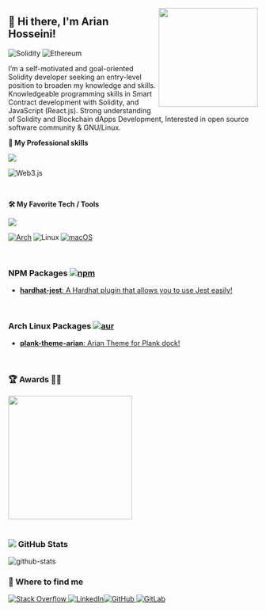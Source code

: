<img align="right"
    src="https://user-images.githubusercontent.com/5713670/87202985-820dcb80-c2b6-11ea-9f56-7ec461c497c3.gif"
    width='200"' />

## 👋 Hi there, I'm Arian Hosseini!

![Solidity](https://img.shields.io/badge/Solidity-%23363636.svg?style=for-the-badge&logo=solidity&logoColor=white)
 ![Ethereum](https://img.shields.io/badge/Ethereum-3C3C3D?style=for-the-badge&logo=Ethereum&logoColor=white)

<p>
I’m a self-motivated and goal-oriented Solidity developer seeking an entry-level position to broaden my knowledge and skills. Knowledgeable programming skills in Smart Contract development with Solidity, and JavaScript (React.js). Strong understanding of Solidity and Blockchain dApps Development, Interested in open source software community & GNU/Linux. 
</p>


<strong> 🔭 My Professional skills </strong>

<p>
    <a href="https://arianh.ir">
        <img src="https://skillicons.dev/icons?i=solidity,react,redux,ts,js,html,css" />
    </a>
</p>

![Web3.js](https://img.shields.io/badge/web3.js-F16822?style=for-the-badge&logo=web3.js&logoColor=white)


<br />

<strong> 🛠 My Favorite Tech / Tools </strong>

<p>
    <a href="https://arianhosseini.ir">
        <img src="https://skillicons.dev/icons?i=linux,bash,git,jest,vscode,vim,stackoverflow,github,figma,vite&theme=dark" />
    </a>
</p>

[![Arch](https://img.shields.io/badge/Arch%20Linux-1793D1?logo=arch-linux&logoColor=fff&style=for-the-badge)](https://arianhosseini.ir)
![Linux](https://img.shields.io/badge/Linux-FCC624?style=for-the-badge&logo=linux&logoColor=black)
[![macOS](https://img.shields.io/badge/mac%20os-000000?style=for-the-badge&logo=macos&logoColor=F0F0F0)](https://arianh.ir)

<br />

### NPM Packages [![npm](https://img.shields.io/badge/npm-CB3837?style=for-the-badge&logo=npm&logoColor=white)](https://npmjs.com/~arianhosseini)

<a href="https://npmjs.com/package/hardhat-jest" target="_blank">
    <ul><li><b>hardhat-jest</b>: A Hardhat plugin that allows you to use Jest easily!</li></ul>
</a>

<br />

### Arch Linux Packages [![aur](https://img.shields.io/aur/maintainer/plank-theme-arian-git?color=1793d1&label=AUR&logo=arch-linux&style=for-the-badge)](https://aur.archlinux.org/account/arianh)

<a href="https://aur.archlinux.org/packages/plank-theme-arian-git" target="_blank">
    <ul><li><b>plank-theme-arian</b>: Arian Theme for Plank dock!</li></ul>
</a>

<br />

### 🏆 Awards 💪🏻

<a href="https://www.gitpoap.io/p/0xdcd220c563aeb04af19709b481c170aa1b3df9e1">
<img src="https://www.gitpoap.io/_next/image?url=https%3A%2F%2Fassets.poap.xyz%2Fgitpoap3a-2023-hardhat-contributor-2022-logo-1671132237589.png&w=384&q=75"
width='250' />
</a>
    
<br />
<br />

<h3><img src="https://img.icons8.com/ios-glyphs/23/000000/github.png"/> GitHub Stats</h3>

![github-stats](https://github-profile-summary-cards.vercel.app/api/cards/profile-details?username=ryanhosseini)



<h3> 🤝 Where to find me </h3>


[![Stack Overflow](https://img.shields.io/badge/-Stackoverflow-FE7A16?style=for-the-badge&logo=stack-overflow&logoColor=white)
](https://stackoverflow.com/users/11641089/arian-hosseini)[![LinkedIn](https://img.shields.io/badge/linkedin-%230077B5.svg?style=for-the-badge&logo=linkedin&logoColor=white)](https://linkedin.com/in/arianhosseini)[![GitHub](https://img.shields.io/badge/github-%23121011.svg?style=for-the-badge&logo=github&logoColor=white)
](https://github.com/ryanhosseini)[![GitLab](https://img.shields.io/badge/gitlab-%23181717.svg?style=for-the-badge&logo=gitlab&logoColor=white)
](https://gitlab.com/arianhosseini)

